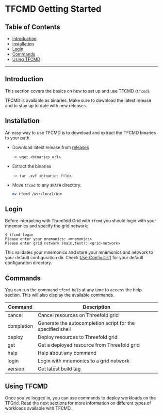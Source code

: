 <h1>TFCMD Getting Started</h1>

<h2>Table of Contents</h2>

- [Introduction](#introduction)
- [Installation](#installation)
- [Login](#login)
- [Commands](#commands)
- [Using TFCMD](#using-tfcmd)

***

## Introduction

This section covers the basics on how to set up and use TFCMD (`tfcmd`).

TFCMD is available as binaries. Make sure to download the latest release and to stay up to date with new releases.

## Installation

An easy way to use TFCMD is to download and extract the TFCMD binaries to your path. 

- Download latest release from [releases](https://github.com/threefoldtech/tfgrid-sdk-go/releases)
  - ```
    wget <binaries_url>
    ```
- Extract the binaries
  - ```
    tar -xvf <binaries_file>
    ```
- Move `tfcmd` to any `$PATH` directory:
    ```bash
    mv tfcmd /usr/local/bin
    ```

## Login

Before interacting with Threefold Grid with `tfcmd` you should login with your mnemonics and specify the grid network:

```console
$ tfcmd login
Please enter your mnemonics: <mnemonics>
Please enter grid network (main,test): <grid-network>
```

This validates your mnemonics and store your mnemonics and network to your default configuration dir.
Check [UserConfigDir()](https://pkg.go.dev/os#UserConfigDir) for your default configuration directory.

## Commands

You can run the command `tfcmd help` at any time to access the help section. This will also display the available commands.

| Command    | Description                                                |
| ---------- | ---------------------------------------------------------- |
| cancel     | Cancel resources on Threefold grid                         |
| completion | Generate the autocompletion script for the specified shell |
| deploy     | Deploy resources to Threefold grid                         |
| get        | Get a deployed resource from Threefold grid                |
| help       | Help about any command                                     |
| login      | Login with mnemonics to a grid network                     |
| version    | Get latest build tag                                       |

## Using TFCMD

Once you've logged in, you can use commands to deploy workloads on the TFGrid. Read the next sections for more information on different types of workloads available with TFCMD.


